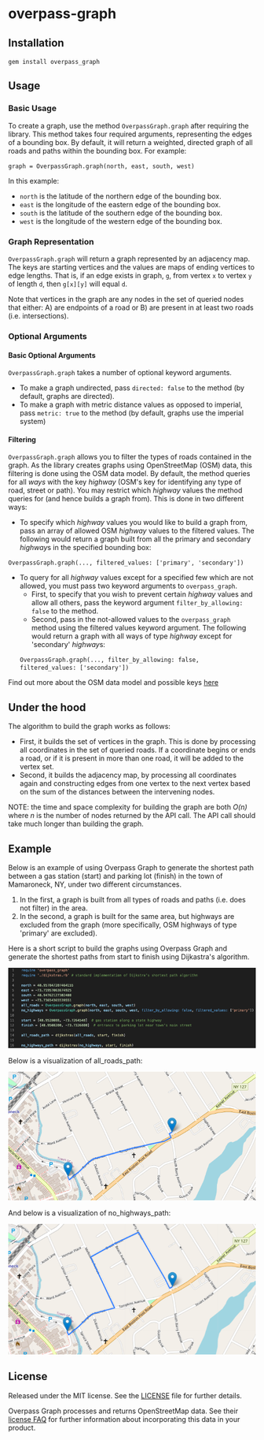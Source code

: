 # overpass-graph

## Installation
```
gem install overpass_graph
```
## Usage
### Basic Usage
To create a graph, use the method `OverpassGraph.graph` after requiring the library.
This method takes four required arguments, representing the edges of a bounding box. By default, it will return a weighted, directed graph of all roads and paths within the bounding box.
For example:
```
graph = OverpassGraph.graph(north, east, south, west)
```
In this example:
* `north` is the latitude of the northern edge of the bounding box.
* `east` is the longitude of the eastern edge of the bounding box.
* `south` is the latitude of the southern edge of the bounding box.
* `west` is the longitude of the western edge of the bounding box.

### Graph Representation
`OverpassGraph.graph` will return a graph represented by an adjacency map. The keys are starting vertices and the values are maps of ending vertices to edge lengths. That is, if an edge exists in graph, `g`, from vertex `x` to vertex `y` of length `d`, then `g[x][y]` will equal `d`.

Note that vertices in the graph are any nodes in the set of queried nodes that either: A) are endpoints of a road or B) are present in at least two roads (i.e. intersections).

### Optional Arguments
#### Basic Optional Arguments
`OverpassGraph.graph` takes a number of optional keyword arguments. 
* To make a graph undirected, pass `directed: false` to the method (by default, graphs are directed).
* To make a graph with metric distance values as opposed to imperial, pass `metric: true` to the method (by default, graphs use the imperial system)

#### Filtering
`OverpassGraph.graph` allows you to filter the types of roads contained in the graph. As the library creates graphs using OpenStreetMap (OSM) data, this filtering is done using the OSM data model. By default, the method queries for all *ways* with the key *highway* (OSM's key for identifying any type of road, street or path). You may restrict which *highway* values the method queries for (and hence builds a graph from). This is done in two different ways:
* To specify which *highway* values you would like to build a graph from, pass an array of allowed OSM *highway* values to the filtered values. The following would return a graph built from all the primary and secondary *highway*s in the specified bounding box: 
```
OverpassGraph.graph(..., filtered_values: ['primary', 'secondary'])
```
* To query for all *highway* values except for a specified few which are not allowed, you must pass two keyword arguments to `overpass_graph`. 
    * First, to specify that you wish to prevent certain *highway* values and allow all others, pass the keyword argument `filter_by_allowing: false` to the method. 
    * Second, pass in the not-allowed values to the `overpass_graph` method using the filtered values keyword argument. The following would return a graph with all ways of type *highway* except for 'secondary' *highway*s: 
    ```
    OverpassGraph.graph(..., filter_by_allowing: false, filtered_values: ['secondary'])
    ```

Find out more about the OSM data model and possible keys [here](https://wiki.openstreetmap.org/wiki/Key:highway)

## Under the hood
The algorithm to build the graph works as follows:
* First, it builds the set of vertices in the graph. This is done by processing all coordinates in the set of queried roads. If a coordinate begins or ends a road, or if it is present in more than one road, it will be added to the vertex set.
* Second, it builds the adjacency map, by processing all coordinates again and constructing edges from one vertex to the next vertex based on the sum of the distances between the intervening nodes.

NOTE: the time and space complexity for building the graph are both *O(n)* where *n* is the number of nodes returned by the API call. The API call should take much longer than building the graph.

## Example
Below is an example of using Overpass Graph to generate the shortest path between a gas station (start) and parking lot (finish) in the town of Mamaroneck, NY, under two different circumstances.
1. In the first, a graph is built from all types of roads and paths (i.e. does not filter) in the area.
2. In the second, a graph is built for the same area, but highways are excluded from the graph (more specifically, OSM highways of type 'primary' are excluded).

Here is a short script to build the graphs using Overpass Graph and generate the shortest paths from start to finish using Dijkastra's algorithm.

![script to build graphs](example/script.png)

Below is a visualization of all_roads_path:

![path from start to finish that takes a state highway](example/all_roads_path.png)

And below is a visualization of no_highways_path:

![path from start to finish that takes no highways](example/no_highways_path.png)

## License
Released under the MIT license. See the [LICENSE](https://github.com/samlawhon/overpass-graph/blob/master/LICENSE.txt) file for further details.

Overpass Graph processes and returns OpenStreetMap data. See their [license FAQ](https://wiki.osmfoundation.org/wiki/Licence/Licence_and_Legal_FAQ) for further information about incorporating this data in your product.
